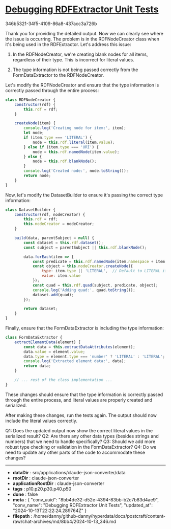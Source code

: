 # [Debugging RDFExtractor Unit Tests](https://claude.ai/chat/8bb4de32-d52e-4394-83bb-b2c7b83d4ae9)

346b5321-34f5-4109-86a8-437acc3a726b

 Thank you for providing the detailed output. Now we can clearly see where the issue is occurring. The problem is in the RDFNodeCreator class when it's being used in the RDFExtractor. Let's address this issue:

1. In the RDFNodeCreator, we're creating blank nodes for all items, regardless of their type. This is incorrect for literal values.

2. The type information is not being passed correctly from the FormDataExtractor to the RDFNodeCreator.

Let's modify the RDFNodeCreator and ensure that the type information is correctly passed through the entire process:

```javascript
class RDFNodeCreator {
    constructor(rdf) {
        this.rdf = rdf;
    }

    createNode(item) {
        console.log('Creating node for item:', item);
        let node;
        if (item.type === 'LITERAL') {
            node = this.rdf.literal(item.value);
        } else if (item.type === 'URI') {
            node = this.rdf.namedNode(item.value);
        } else {
            node = this.rdf.blankNode();
        }
        console.log('Created node:', node.toString());
        return node;
    }
}
```

Now, let's modify the DatasetBuilder to ensure it's passing the correct type information:

```javascript
class DatasetBuilder {
    constructor(rdf, nodeCreator) {
        this.rdf = rdf;
        this.nodeCreator = nodeCreator;
    }

    build(data, parentSubject = null) {
        const dataset = this.rdf.dataset();
        const subject = parentSubject || this.rdf.blankNode();

        data.forEach(item => {
            const predicate = this.rdf.namedNode(item.namespace + item.term);
            const object = this.nodeCreator.createNode({
                type: item.type || 'LITERAL',  // Default to LITERAL if not specified
                value: item.value
            });
            const quad = this.rdf.quad(subject, predicate, object);
            console.log('Adding quad:', quad.toString());
            dataset.add(quad);
        });

        return dataset;
    }
}
```

Finally, ensure that the FormDataExtractor is including the type information:

```javascript
class FormDataExtractor {
    extractElementData(element) {
        const data = this.extractDataAttributes(element);
        data.value = element.value;
        data.type = element.type === 'number' ? 'LITERAL' : 'LITERAL';  // You might want to add more specific type handling here
        console.log('Extracted element data:', data);
        return data;
    }

    // ... rest of the class implementation ...
}
```

These changes should ensure that the type information is correctly passed through the entire process, and literal values are properly created and serialized.

After making these changes, run the tests again. The output should now include the literal values correctly.

Q1: Does the updated output now show the correct literal values in the serialized result?
Q2: Are there any other data types (besides strings and numbers) that we need to handle specifically?
Q3: Should we add more robust type checking or validation in the FormDataExtractor?
Q4: Do we need to update any other parts of the code to accommodate these changes?

---

* **dataDir** : src/applications/claude-json-converter/data
* **rootDir** : claude-json-converter
* **applicationRootDir** : claude-json-converter
* **tags** : p10.p20.p30.p40.p50
* **done** : false
* **meta** : {
  "conv_uuid": "8bb4de32-d52e-4394-83bb-b2c7b83d4ae9",
  "conv_name": "Debugging RDFExtractor Unit Tests",
  "updated_at": "2024-10-13T22:22:24.289764Z"
}
* **filepath** : /home/danny/github-danny/hyperdata/docs/postcraft/content-raw/chat-archives/md/8bb4/2024-10-13_346.md